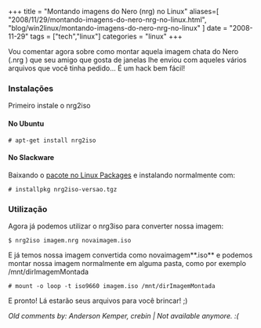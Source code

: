 +++
title = "Montando imagens do Nero (nrg) no Linux"
aliases=[
  "2008/11/29/montando-imagens-do-nero-nrg-no-linux.html",
  "blog/win2linux/montando-imagens-do-nero-nrg-no-linux"
]
date = "2008-11-29"
tags = ["tech","linux"]
categories = "linux"
+++

Vou comentar agora sobre como montar aquela imagem chata do Nero (.nrg
) que seu amigo que gosta de janelas lhe enviou com aqueles vários
arquivos que você tinha pedido... É um hack bem fácil!

### Instalações

Primeiro instale o nrg2iso

#### No Ubuntu

    # apt-get install nrg2iso

#### No Slackware

Baixando o [pacote no Linux Packages](http://www.linuxpackages.net/pkg_details.php?id=12493)
e instalando normalmente com:

    # installpkg nrg2iso-versao.tgz

### Utilização

Agora já podemos utilizar o nrg3iso para converter nossa imagem:

    $ nrg2iso imagem.nrg novaimagem.iso

E já temos nossa imagem convertida como novaimagem**.iso** e podemos
montar nossa imagem normalmente em alguma pasta, como por exemplo
/mnt/dirImagemMontada

    # mount -o loop -t iso9660 imagem.iso /mnt/dirImagemMontada

E pronto! Lá estarão seus arquivos para você brincar! ;)



_Old comments by: Anderson Kemper, crebin | Not available anymore. :(_
